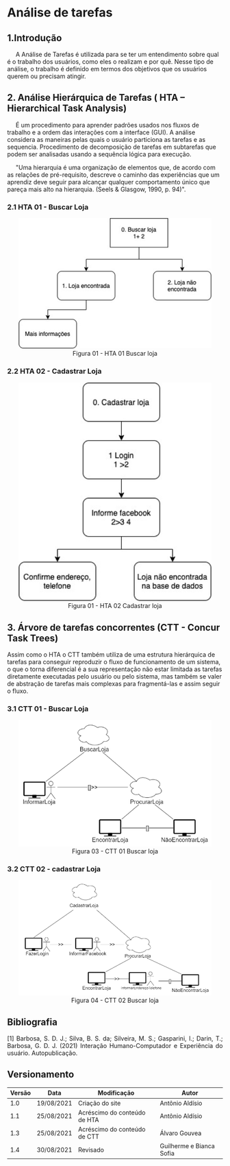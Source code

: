 # Análise de tarefas

## 1.Introdução
<p style="text-indent: 20px; align = "justify">
A Análise de Tarefas é utilizada para se ter um entendimento sobre qual é o trabalho dos usuários, como eles o realizam e por quê. Nesse tipo de análise, o trabalho é definido em termos dos objetivos que os usuários querem ou precisam atingir.
</p>

## 2. Análise Hierárquica de Tarefas ( HTA – Hierarchical Task Analysis)

<p style="text-indent: 20px; align = "justify">
É um procedimento para aprender padrões usados nos fluxos de trabalho e
a ordem das interações com a interface (GUI). A análise considera as
maneiras pelas quais o usuário particiona as tarefas e as sequencia.
Procedimento de decomposição de tarefas em subtarefas que podem ser
analisadas usando a sequência lógica para execução.
</p>


<p style="text-indent: 20px; align = "justify">
"Uma hierarquia é uma organização de elementos que, de acordo com as
relações de pré-requisito, descreve o caminho das experiências que um
aprendiz deve seguir para alcançar qualquer comportamento único que
pareça mais alto na hierarquia. (Seels & Glasgow, 1990, p. 94)".
</p>


### 2.1 HTA 01 - Buscar Loja
<center>

<img width="450x"  src="../../assets/imgs/HTA01.jpeg" alt="disponibildiade">
<figcaption>Figura 01 - HTA 01 Buscar loja </figcaption>

</center>

### 2.2 HTA 02 - Cadastrar Loja

<center>                                                                                                                                            

<img width="450x"  src="../../assets/imgs/HTA02.jpeg" alt="disponibildiade">
<figcaption>Figura 01 - HTA 02 Cadastrar loja </figcaption>
                                                                           
</center>

## 3. Árvore de tarefas concorrentes (CTT - Concur Task Trees) 
<p stryle="text-indent: 20px; align="justify">
Assim como o HTA o CTT também utiliza de uma estrutura hierárquica de tarefas 
para conseguir reproduzir o fluxo de funcionamento de um sistema, o que o torna
diferencial é a sua representação não estar limitada as tarefas diretamente
executadas pelo usuário ou pelo sistema, mas também se valer de abstração de
tarefas mais complexas para fragmentá-las e assim seguir o fluxo.
</p>

### 3.1 CTT 01 - Buscar Loja
<center>

<img width="450px" src="../../assets/imgs/CTT01.png" alt="CTT01">
<figcaption>Figura 03 - CTT 01 Buscar loja </figcaption>
  
</center>

### 3.2 CTT 02 - cadastrar Loja
<center>

<img width="450px" src="../../assets/imgs/CTT02.png" alt="CTT02">
<figcaption>Figura 04 - CTT 02 Buscar loja </figcaption>
  
</center>

## Bibliografia <a id="Bibliografia"></a>
<p align = "justify"> [1] Barbosa, S. D. J.; Silva, B. S. da; Silveira, M. S.; Gasparini, I.; Darin, T.; Barbosa, G. D. J. (2021) Interação Humano-Computador e Experiência do usuário. Autopublicação. </p>


## Versionamento

<center>

| Versão | Data | Modificação | Autor |
|--|--|--|--|
| 1.0 | 19/08/2021 | Criação do site | Antônio Aldísio |
| 1.1 | 25/08/2021 | Acréscimo do conteúdo de HTA | Antônio Aldísio |
| 1.3 | 25/08/2021 | Acréscimo do conteúdo de CTT | Álvaro  Gouvea |
| 1.4 | 30/08/2021 | Revisado | Guilherme e Bianca Sofia |

</center>
